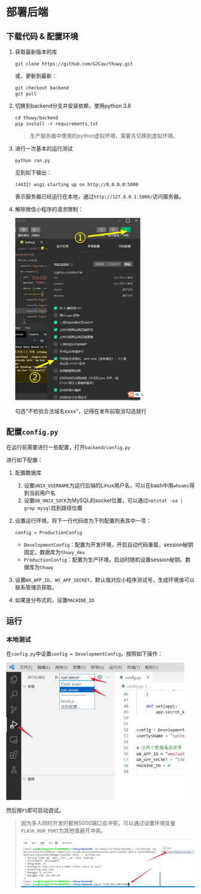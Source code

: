# 部署后端

## 下载代码 & 配置环境

1. 获取最新版本的库

    ```shell
    git clone https://github.com/GJCav/thuwy.git
    ```

    或，更新到最新：

    ```shell
    git checkout backend
    git pull
    ```

  

2. 切换到backend分支并安装依赖，使用python 3.8

   ```shell
   cd thuwy/backend
   pip install -r requirements.txt
   ```

   > 生产服务器中使用的python虚拟环境，需要先切换到虚拟环境。

   

3. 进行一次基本的运行测试

   ```chell
   python run.py
   ```

   见到如下输出：

   ```
   (4432) wsgi starting up on http://0.0.0.0:5000
   ```
   
   表示服务器已经运行在本地，通过`http://127.0.0.1:5000/`访问服务器。
   
4. 解除微信小程序的请求限制：

   <img src="./nolimit.png" style="zoom:50%;" />

   勾选“不检验合法域名xxxx”，记得在发布前取消勾选就行
   
   

## 配置`config.py`

在运行前需要进行一些配置，打开`backend/config.py`

进行如下配置：

1. 配置数据库

    1. 设置`UNIX_USERNAME`为运行后端的Linux用户名，可以在bash中用`whoami`得到当前用户名
    2. 设置`DB_UNIX_SOCK`为MySQL的socket位置，可以通过`netstat -xa | grep mysql`找到路径位置
    
4. 设置运行环境，将下一行代码改为下列配置列表其中一项：
    ```
    config = ProductionConfig
    ```

    * `DevelopmentConfig`：配置为开发环境，开启自动代码重载，session秘钥固定。数据库为`thuwy_dev`
    * `ProductionConfig`：配置为生产环境，启动时随机设置session秘钥。数据库为`thuwy`
    
2. 设置`WX_APP_ID`、`WX_APP_SECRET`，默认值对应小程序测试号，生成环境值可以联系管理员获取。

3. 如果是分布式的，设置`MACHINE_ID`



## 运行

### 本地测试

在`config.py`中设置`config = DevelopmentConfig`，按照如下操作：

<img src="vsdebug.png" style="zoom: 67%;" />

然后按`F5`即可启动调试。

> 因为多人同时开发时都用5000端口会冲突，可以通过设置环境变量 `FLASK_RUN_PORT`为其他值避开冲突。
>
> <img src="vssetport.png" style="zoom: 80%;" />





